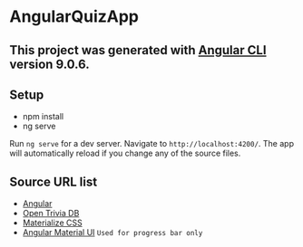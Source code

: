 # AngularQuizApp

This project was generated with [Angular CLI](https://github.com/angular/angular-cli) version 9.0.6.
---

## Setup

* npm install
* ng serve

Run `ng serve` for a dev server. Navigate to `http://localhost:4200/`. The app will automatically reload if you change any of the source files.

## Source URL list
*  [Angular](https://angular.io/)
*  [Open Trivia DB](https://opentdb.com/api_config.php)
*  [Materialize CSS](https://materializecss.com/)
*  [Angular Material UI](https://material.angular.io/components/categories) `Used for progress bar only`